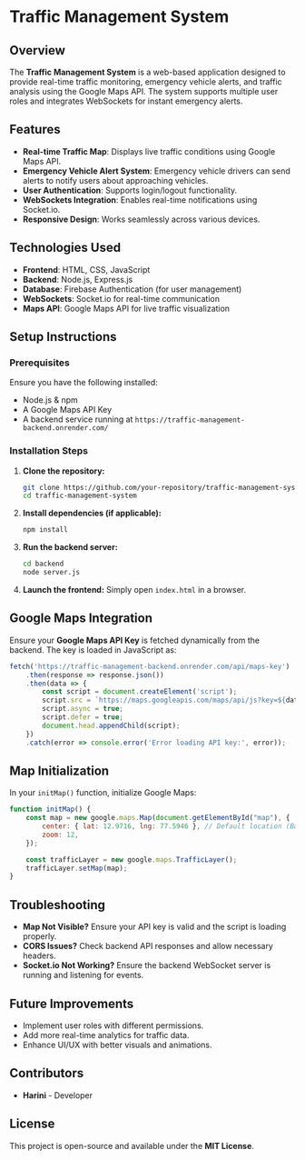 # **Traffic Management System**

## Overview

The **Traffic Management System** is a web-based application designed to provide real-time traffic monitoring, emergency vehicle alerts, and traffic analysis using the Google Maps API. The system supports multiple user roles and integrates WebSockets for instant emergency alerts.

## Features

- **Real-time Traffic Map**: Displays live traffic conditions using Google Maps API.
- **Emergency Vehicle Alert System**: Emergency vehicle drivers can send alerts to notify users about approaching vehicles.
- **User Authentication**: Supports login/logout functionality.
- **WebSockets Integration**: Enables real-time notifications using Socket.io.
- **Responsive Design**: Works seamlessly across various devices.

## Technologies Used

- **Frontend**: HTML, CSS, JavaScript
- **Backend**: Node.js, Express.js
- **Database**: Firebase Authentication (for user management)
- **WebSockets**: Socket.io for real-time communication
- **Maps API**: Google Maps API for live traffic visualization

## Setup Instructions

### Prerequisites

Ensure you have the following installed:

- Node.js & npm
- A Google Maps API Key
- A backend service running at `https://traffic-management-backend.onrender.com/`

### Installation Steps

1. **Clone the repository:**
   ```bash
   git clone https://github.com/your-repository/traffic-management-system.git
   cd traffic-management-system
   ```
2. **Install dependencies (if applicable):**
   ```bash
   npm install
   ```
3. **Run the backend server:**
   ```bash
   cd backend
   node server.js
   ```
4. **Launch the frontend:**
   Simply open `index.html` in a browser.

## Google Maps Integration

Ensure your **Google Maps API Key** is fetched dynamically from the backend. The key is loaded in JavaScript as:

```js
fetch('https://traffic-management-backend.onrender.com/api/maps-key')
    .then(response => response.json())
    .then(data => {
        const script = document.createElement('script');
        script.src = `https://maps.googleapis.com/maps/api/js?key=${data.apiKey}&callback=initMap&libraries=places`;
        script.async = true;
        script.defer = true;
        document.head.appendChild(script);
    })
    .catch(error => console.error('Error loading API key:', error));
```

## Map Initialization

In your `initMap()` function, initialize Google Maps:

```js
function initMap() {
    const map = new google.maps.Map(document.getElementById("map"), {
        center: { lat: 12.9716, lng: 77.5946 }, // Default location (Bangalore)
        zoom: 12,
    });

    const trafficLayer = new google.maps.TrafficLayer();
    trafficLayer.setMap(map);
}
```

## Troubleshooting

- **Map Not Visible?** Ensure your API key is valid and the script is loading properly.
- **CORS Issues?** Check backend API responses and allow necessary headers.
- **Socket.io Not Working?** Ensure the backend WebSocket server is running and listening for events.

## Future Improvements

- Implement user roles with different permissions.
- Add more real-time analytics for traffic data.
- Enhance UI/UX with better visuals and animations.

## Contributors

- **Harini** - Developer

## License

This project is open-source and available under the **MIT License**.

